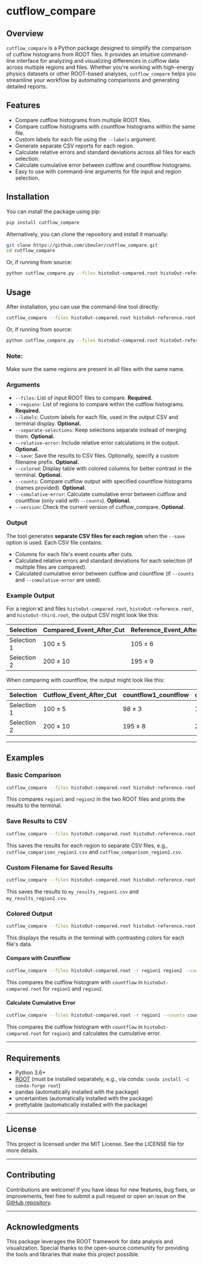 # cutflow_compare

## Overview
`cutflow_compare` is a Python package designed to simplify the comparison of cutflow histograms from ROOT files. It provides an intuitive command-line interface for analyzing and visualizing differences in cutflow data across multiple regions and files. Whether you're working with high-energy physics datasets or other ROOT-based analyses, `cutflow_compare` helps you streamline your workflow by automating comparisons and generating detailed reports.

## Features
- Compare cutflow histograms from multiple ROOT files.
- Compare cutflow histograms with countflow histograms within the same file.
- Custom labels for each file using the `--labels` argument.
- Generate separate CSV reports for each region.
- Calculate relative errors and standard deviations across all files for each selection.
- Calculate cumulative error between cutflow and countflow histograms.
- Easy to use with command-line arguments for file input and region selection.

## Installation
You can install the package using pip:

```sh
pip install cutflow_compare
```

Alternatively, you can clone the repository and install it manually:

```sh
git clone https://github.com/ibeuler/cutflow_compare.git
cd cutflow_compare
```

Or, if running from source:

```sh
python cutflow_compare.py --files histoOut-compared.root histoOut-reference.root -r region1 region2 region3 --labels Compared Reference
```

## Usage

After installation, you can use the command-line tool directly:

```sh
cutflow_compare --files histoOut-compared.root histoOut-reference.root -r region1 region2 region3 --labels Compared Reference
```

Or, if running from source:

```sh
python cutflow_compare.py --files histoOut-compared.root histoOut-reference.root -r region1 region2 region3 --labels Compared Reference
```

### Note: 
Make sure the same regions are present in all files with the same name.

### Arguments
- `--files`: List of input ROOT files to compare. **Required.**
- `--regions`: List of regions to compare within the cutflow histograms. **Required.**
- `--labels`: Custom labels for each file, used in the output CSV and terminal display. **Optional.**
- `--separate-selections`: Keep selections separate instead of merging them. **Optional.**
- `--relative-error`: Include relative error calculations in the output. **Optional.**
- `--save`: Save the results to CSV files. Optionally, specify a custom filename prefix. **Optional.**
- `--colored`: Display table with colored columns for better contrast in the terminal. **Optional.**
- `--counts`: Compare cutflow output with specified countflow histograms (names provided). **Optional.**
- `--comulative-error`: Calculate cumulative error between cutflow and countflow (only valid with `--counts`). **Optional.**
- `--version`: Check the current version of cutflow_compare. **Optional.**

### Output
The tool generates **separate CSV files for each region** when the `--save` option is used. Each CSV file contains:
- Columns for each file's event counts after cuts.
- Calculated relative errors and standard deviations for each selection (if multiple files are compared).
- Calculated cumulative error between cutflow and countflow (if `--counts` and `--comulative-error` are used).

### Example Output
For a region `WZ` and files `histoOut-compared.root`, `histoOut-reference.root`, and `histoOut-third.root`, the output CSV might look like this:

| Selection       | Compared_Event_After_Cut | Reference_Event_After_Cut | Third_Event_After_Cut | RelativeError_AllFiles |
|------------------|--------------------------|---------------------------|-----------------------|-------------------------|
| Selection 1      | 100 ± 5                 | 105 ± 6                   | 102 ± 4              | 0.03                   |
| Selection 2      | 200 ± 10                | 195 ± 9                   | 198 ± 8              | 0.02                   |


When comparing with countflow, the output might look like this:

| Selection       | Cutflow_Event_After_Cut | countflow1_countflow | countflow2_countflow |
|------------------|--------------------------|----------------------|----------------------|
| Selection 1      | 100 ± 5                 | 98 ± 3               | 101 ± 4              |
| Selection 2      | 200 ± 10                | 195 ± 8              | 202 ± 9              |


---

## Examples

### Basic Comparison
```sh
cutflow_compare --files histoOut-compared.root histoOut-reference.root -r region1 region2
```
This compares `region1` and `region2` in the two ROOT files and prints the results to the terminal.

### Save Results to CSV
```sh
cutflow_compare --files histoOut-compared.root histoOut-reference.root -r region1 region2 --save
```
This saves the results for each region to separate CSV files, e.g., `cutflow_comparison_region1.csv` and `cutflow_comparison_region2.csv`.

### Custom Filename for Saved Results
```sh
cutflow_compare --files histoOut-compared.root histoOut-reference.root -r region1 region2 --save my_results
```
This saves the results to `my_results_region1.csv` and `my_results_region2.csv`.

### Colored Output
```sh
cutflow_compare --files histoOut-compared.root histoOut-reference.root -r region1 region2 --colored
```
This displays the results in the terminal with contrasting colors for each file's data.

#### Compare with Countflow
```sh
cutflow_compare --files histoOut-compared.root -r region1 region2 --counts countflow
```
This compares the cutflow histogram with `countflow` in `histoOut-compared.root` for `region1` and `region2`.

#### Calculate Cumulative Error
```sh
cutflow_compare --files histoOut-compared.root -r region1 --counts countflow --comulative-error
```
This compares the cutflow histogram with `countflow` in `histoOut-compared.root` for `region1` and calculates the cumulative error.

---

## Requirements

- Python 3.6+
- [ROOT](https://root.cern/) (must be installed separately, e.g., via conda: `conda install -c conda-forge root`)
- pandas (automatically installed with the package)
- uncertainties (automatically installed with the package)
- prettytable (automatically installed with the package)

---

## License
This project is licensed under the MIT License. See the LICENSE file for more details.

---

## Contributing
Contributions are welcome! If you have ideas for new features, bug fixes, or improvements, feel free to submit a pull request or open an issue on the [GitHub repository](https://github.com/ibeuler/cutflow_compare).

---

## Acknowledgments
This package leverages the ROOT framework for data analysis and visualization. Special thanks to the open-source community for providing the tools and libraries that make this project possible.
